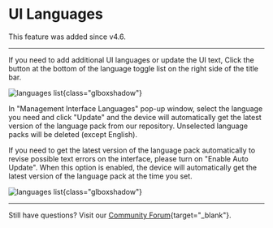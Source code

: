 # UI Languages

This feature was added since v4.6.

---

If you need to add additional UI languages or update the UI text, Click the button at the bottom of the language toggle list on the right side of the title bar.

![languages list](https://static.gl-inet.com/docs/router/en/4/interface_guide/ui_languages/add_languages.png){class="glboxshadow"}

In "Management Interface Languages" pop-up window, select the language you need and click "Update" and the device will automatically get the latest version of the language pack from our repository. Unselected language packs will be deleted (except English).

If you need to get the latest version of the language pack automatically to revise possible text errors on the interface, please turn on "Enable Auto Update". When this option is enabled, the device will automatically get the latest version of the language pack at the time you set.

![languages list](https://static.gl-inet.com/docs/router/en/4/interface_guide/ui_languages/languages_list.png){class="glboxshadow"}

---

Still have questions? Visit our [Community Forum](https://forum.gl-inet.com){target="_blank"}.